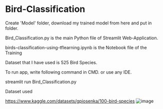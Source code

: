 # Bird-Classification
Create 'Model' folder, download my trained model from here and put in folder.

Bird_Classification.py is the main Python file of Streamlit Web-Application.

birds-classification-using-tflearning.ipynb is the Notebook file of the Training

Dataset that I have used is 525 Bird Species.

To run app, write following command in CMD. or use any IDE.

streamlit run Bird_Classification.py

Dataset used

https://www.kaggle.com/datasets/gpiosenka/100-bird-species
![image](https://github.com/milanaum/Major-project-BSI-using-DL/assets/97940333/97136d56-e082-4a65-a97f-b0be5d66a4db)
